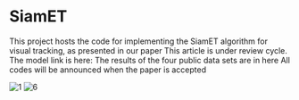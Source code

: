 # SiamET
This project hosts the code for implementing the SiamET algorithm for visual tracking, as presented in our paper
This article is under review cycle.
The model link is here:
The results of the four public data sets are in here
All codes will be announced when the paper is accepted

![1](https://user-images.githubusercontent.com/51786737/137138037-2d7578e7-215f-428f-aaff-50f7a6666310.png)
![6](https://user-images.githubusercontent.com/51786737/137138051-bf1f692f-02d1-4d86-a4ec-3351f0b12bc9.png)
